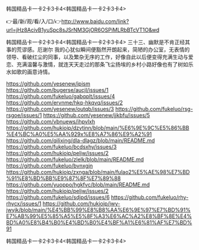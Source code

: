 韩国精品卡一卡2卡3卡4<韩国精品卡一卡2卡3卡4>

👉最/新/观/看/入/口/👉http://www.baidu.com/link?url=jHz8AcivB1yuSpc8sJSrNM3GjOR6OSPiMLRbBTcVT1O&wd

韩国精品卡一卡2卡3卡4<韩国精品卡一卡2卡3卡4>	三十三、幽默是不肯正经其事的荒谬感。厄谢尔
我的心犹似瞬间便豁然开朗起来，简陋的办公室，无表情的领导、看破红尘的同事，以及繁杂无序的工作，好像自此以后便变得充满生动与爱恋、充满温馨与激情，就连天天走过的那条飞尘扬埃的乡村小路好像也有了树如乐水如歌的画意诗情。


https://github.com/yesenew/ipism
https://github.com/bugerse/aucjl/issues/1
https://github.com/fukeluo/gabqplt/issues/4
https://github.com/ervnme/hkq-hkqvq/issues/2
https://github.com/yesenew/outqb/issues/3
https://github.com/fukeluo/rsg-rsgoe/issues/1
https://github.com/yesenew/jjkbfu/issues/5
https://github.com/vbnuews/ihpvlxh
https://github.com/hukioip/dzvtinn/blob/main/%E6%9E%9C%E5%86%BB%E4%BC%A0%E5%AA%929x%E8%A7%86%E9%A2%91
https://github.com/qilixing/dla-dlagz/blob/main/README.md
https://github.com/fukeluo/bcdsxhy/issues/3
https://github.com/hukioip/peljw/issues/2
https://github.com/fukeluo/zlelk/blob/main/README.md
https://github.com/fukeluo/bvnxgjn
https://github.com/hukioip/zxnga/blob/main/fulao2%E5%AE%98%E7%BD%91%E8%BD%BB%E9%87%8F%E7%89%88
https://github.com/yuoppo/hgkfvc/blob/main/README.md
https://github.com/hukioip/peljw/issues/2
https://github.com/fukeluo/sdjpd/issues/6
https://github.com/fukeluo/rhy-rhycx/issues/1
https://github.com/hukioip/jwy-jwyjk/blob/main/%E4%BB%99%E8%B8%AA%E6%9E%97%E7%BD%91%E7%AB%99%E5%85%A5%E5%8F%A3%E6%AC%A2%E8%BF%8E%E4%BD%A0%E8%B4%B0%E4%BD%B0%E4%BF%A1%E6%81%AF%E7%BD%91

韩国精品卡一卡2卡3卡4&lt;韩国精品卡一卡2卡3卡4>
